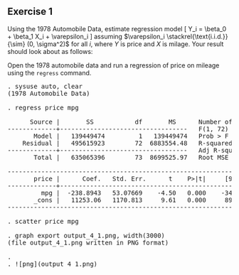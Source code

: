## Exercise 1
Using the 1978 Automobile Data, estimate regression model
\[
    Y_i = \beta_0 + \beta_1 X_i + \varepsilon_i
\]
assuming $\varepsilon_i \stackrel{\text{i.i.d.}}{\sim} (0, \sigma^2)$ 
for all $i$, where $Y$ is price and $X$ is milage. Your result should
look about as follows:

Open the 1978 automobile data and run a regression of price on mileage
using the `regress` command.
<pre id="stlog-1" class="stlog"><samp>. sysuse auto, clear
(1978 Automobile Data)

. regress price mpg

      Source |       SS           df       MS      Number of obs   =        74
-------------+----------------------------------   F(1, 72)        =     20.26
       Model |   139449474         1   139449474   Prob &gt; F        =    0.0000
    Residual |   495615923        72  6883554.48   R-squared       =    0.2196
-------------+----------------------------------   Adj R-squared   =    0.2087
       Total |   635065396        73  8699525.97   Root MSE        =    2623.7

------------------------------------------------------------------------------
       price |      Coef.   Std. Err.      t    P&gt;|t|     [95% Conf. Interval]
-------------+----------------------------------------------------------------
         mpg |  -238.8943   53.07669    -4.50   0.000    -344.7008   -133.0879
       _cons |   11253.06   1170.813     9.61   0.000     8919.088    13587.03
------------------------------------------------------------------------------

. scatter price mpg

. graph export output_4_1.png, width(3000)
(file output_4_1.png written in PNG format)

. 
. ![png](output_4_1.png)
</samp></pre>
